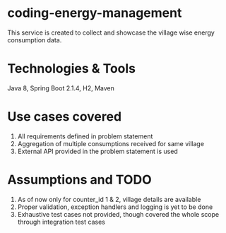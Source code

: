 # coding-energy-management

This service is created to collect and showcase the village wise energy consumption data.

# Technologies & Tools
Java 8, Spring Boot 2.1.4, H2, Maven

# Use cases covered
1. All requirements defined in problem statement
2. Aggregation of multiple consumptions received for same village
3. External API provided in the problem statement is used

# Assumptions and TODO
1. As of now only for counter_id 1 & 2, village details are available
2. Proper validation, exception handlers and logging is yet to be done
3. Exhaustive test cases not provided, though covered the whole scope through integration test cases
